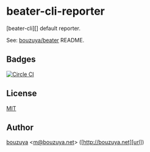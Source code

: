 # beater-cli-reporter

[beater-cli][] default reporter.

See: [bouzuya/beater][] README.

[bouzuya/beater]: https://github.com/bouzuya/beater
[bouzuya/beater-cli]: https://github.com/bouzuya/beater-cli

## Badges

[![Circle CI][circleci-badge-url]][circleci-url]

## License

[MIT](LICENSE)

## Author

[bouzuya][user] &lt;[m@bouzuya.net][email]&gt; ([http://bouzuya.net][url])

[user]: https://github.com/bouzuya
[email]: mailto:m@bouzuya.net
[url]: http://bouzuya.net
[circleci-badge-url]: https://circleci.com/gh/bouzuya/beater-cli-reporter.svg?style=svg
[circleci-url]: https://circleci.com/gh/bouzuya/beater-cli-reporter

